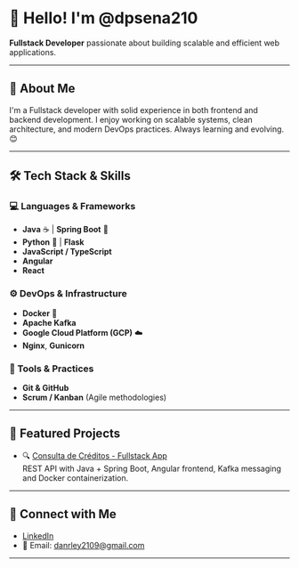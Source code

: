 # 👋 Hello! I'm @dpsena210  
**Fullstack Developer** passionate about building scalable and efficient web applications.

---

## 🚀 About Me  
I'm a Fullstack developer with solid experience in both frontend and backend development. I enjoy working on scalable systems, clean architecture, and modern DevOps practices. Always learning and evolving. 😊

---

## 🛠️ Tech Stack & Skills

### 💻 Languages & Frameworks
- **Java** ☕ | **Spring Boot** 🍩  
- **Python** 🐍 | **Flask**  
- **JavaScript / TypeScript**  
- **Angular**
- **React**

### ⚙️ DevOps & Infrastructure
- **Docker** 🐳  
- **Apache Kafka**  
- **Google Cloud Platform (GCP)** ☁️  
- **Nginx**, **Gunicorn**

### 🧰 Tools & Practices
- **Git & GitHub**  
- **Scrum / Kanban** (Agile methodologies)

---

## 📂 Featured Projects
- 🔍 [Consulta de Créditos - Fullstack App](https://github.com/dpsena210/consulta-creditos)  
  REST API with Java + Spring Boot, Angular frontend, Kafka messaging and Docker containerization.

---

## 🔗 Connect with Me
- [LinkedIn](https://www.linkedin.com/in/danrley-perez-sena-600292133/)  
- 📧 Email: danrley2109@gmail.com  

---

